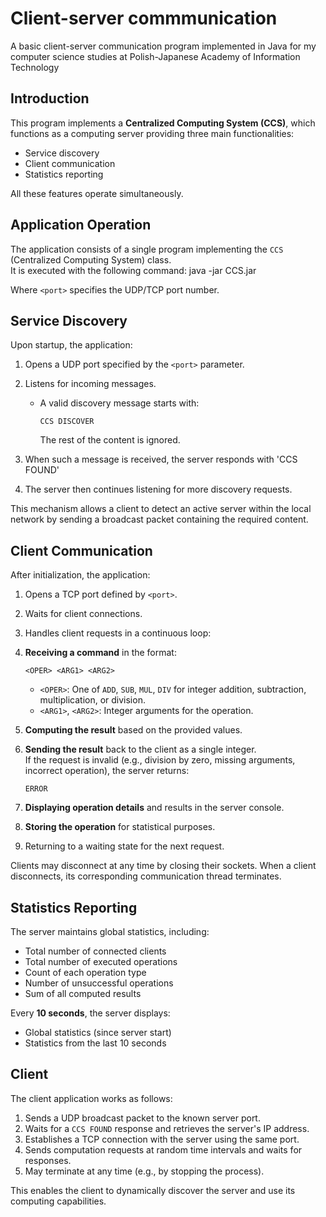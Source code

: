 # Client-server commmunication

A basic client-server communication program implemented in Java for my computer science studies at Polish-Japanese Academy of Information Technology  

## Introduction
This program implements a **Centralized Computing System (CCS)**, which functions as a computing server providing three main functionalities:
- Service discovery
- Client communication
- Statistics reporting  

All these features operate simultaneously.

## Application Operation
The application consists of a single program implementing the `CCS` (Centralized Computing System) class.  
It is executed with the following command:
  java -jar CCS.jar <port>

Where `<port>` specifies the UDP/TCP port number.

## Service Discovery
Upon startup, the application:
1. Opens a UDP port specified by the `<port>` parameter.
2. Listens for incoming messages.  
   - A valid discovery message starts with:  
     ```
     CCS DISCOVER
     ```  
     The rest of the content is ignored.
3. When such a message is received, the server responds with 'CCS FOUND'

4. The server then continues listening for more discovery requests.

This mechanism allows a client to detect an active server within the local network by sending a broadcast packet containing the required content.

## Client Communication
After initialization, the application:
1. Opens a TCP port defined by `<port>`.
2. Waits for client connections.
3. Handles client requests in a continuous loop:

1. **Receiving a command** in the format:
   ```
   <OPER> <ARG1> <ARG2>
   ```
   - `<OPER>`: One of `ADD`, `SUB`, `MUL`, `DIV` for integer addition, subtraction, multiplication, or division.
   - `<ARG1>`, `<ARG2>`: Integer arguments for the operation.

2. **Computing the result** based on the provided values.

3. **Sending the result** back to the client as a single integer.  
   If the request is invalid (e.g., division by zero, missing arguments, incorrect operation), the server returns:
   ```
   ERROR
   ```

4. **Displaying operation details** and results in the server console.

5. **Storing the operation** for statistical purposes.

6. Returning to a waiting state for the next request.

Clients may disconnect at any time by closing their sockets. When a client disconnects, its corresponding communication thread terminates.

## Statistics Reporting
The server maintains global statistics, including:
- Total number of connected clients
- Total number of executed operations
- Count of each operation type
- Number of unsuccessful operations
- Sum of all computed results

Every **10 seconds**, the server displays:
- Global statistics (since server start)
- Statistics from the last 10 seconds

## Client
The client application works as follows:
1. Sends a UDP broadcast packet to the known server port.
2. Waits for a `CCS FOUND` response and retrieves the server's IP address.
3. Establishes a TCP connection with the server using the same port.
4. Sends computation requests at random time intervals and waits for responses.
5. May terminate at any time (e.g., by stopping the process).

This enables the client to dynamically discover the server and use its computing capabilities.
